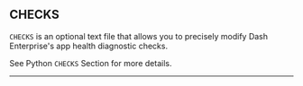 ## CHECKS

`CHECKS` is an optional text file that allows you to precisely modify Dash Enterprise's app health diagnostic checks.  

See Python `CHECKS` Section for more details.

---
